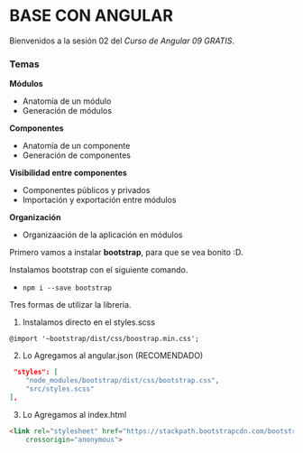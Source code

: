 # BASE CON ANGULAR

Bienvenidos a la sesión 02 del *Curso de Angular 09 GRATIS*.

### Temas

**Módulos**
- Anatomía de un módulo
- Generación de módulos

**Componentes**

- Anatomía de un componente
- Generación de componentes

**Visibilidad entre componentes**
- Componentes públicos y privados
- Importación y exportación entre módulos

**Organización**
- Organizaación de la aplicación en módulos


Primero vamos a instalar **bootstrap**, para que se vea bonito :D.

Instalamos bootstrap con el siguiente comando.
- `npm i --save bootstrap`

Tres formas de utilizar la libreria.
1) Instalamos directo en el styles.scss

`@import '~bootstrap/dist/css/boostrap.min.css';`

2) Lo Agregamos al angular.json (RECOMENDADO)
```json
 "styles": [
    "node_modules/bootstrap/dist/css/bootstrap.css",
    "src/styles.scss"
],
```

3) Lo Agregamos al index.html
```html
<link rel="stylesheet" href="https://stackpath.bootstrapcdn.com/bootstrap/4.1.3/css/bootstrap.min.css" integrity="sha384-MCw98/SFnGE8fJT3GXwEOngsV7Zt27NXFoaoApmYm81iuXoPkFOJwJ8ERdknLPMO"
    crossorigin="anonymous">
```
